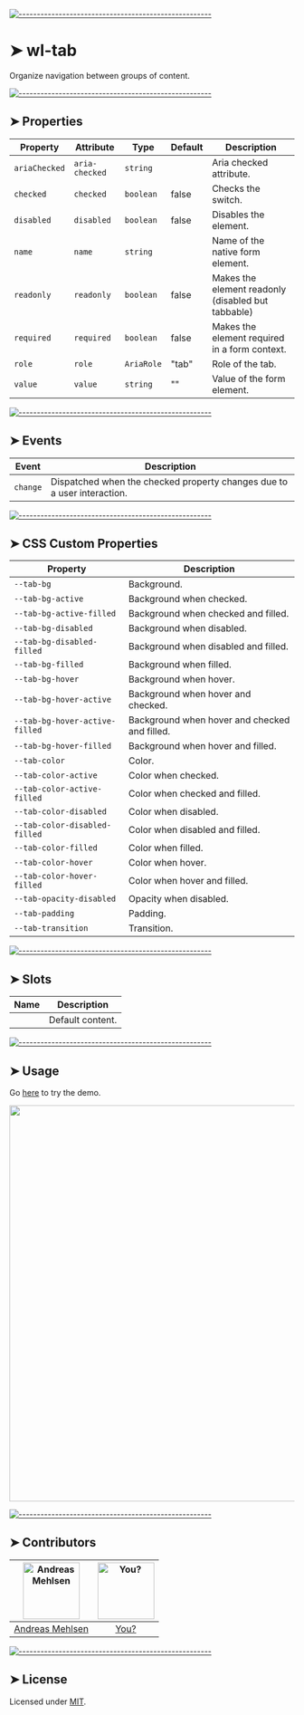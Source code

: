 
[![-----------------------------------------------------](https://raw.githubusercontent.com/andreasbm/readme/master/assets/lines/colored.png)](#wl-tab)

# ➤ wl-tab

Organize navigation between groups of content.


[![-----------------------------------------------------](https://raw.githubusercontent.com/andreasbm/readme/master/assets/lines/colored.png)](#properties)

## ➤ Properties

| Property      | Attribute      | Type       | Default | Description                                      |
|---------------|----------------|------------|---------|--------------------------------------------------|
| `ariaChecked` | `aria-checked` | `string`   |         | Aria checked attribute.                          |
| `checked`     | `checked`      | `boolean`  | false   | Checks the switch.                               |
| `disabled`    | `disabled`     | `boolean`  | false   | Disables the element.                            |
| `name`        | `name`         | `string`   |         | Name of the native form element.                 |
| `readonly`    | `readonly`     | `boolean`  | false   | Makes the element readonly (disabled but tabbable) |
| `required`    | `required`     | `boolean`  | false   | Makes the element required in a form context.    |
| `role`        | `role`         | `AriaRole` | "tab"   | Role of the tab.                                 |
| `value`       | `value`        | `string`   | ""      | Value of the form element.                       |


[![-----------------------------------------------------](https://raw.githubusercontent.com/andreasbm/readme/master/assets/lines/colored.png)](#events)

## ➤ Events

| Event    | Description                                      |
|----------|--------------------------------------------------|
| `change` | Dispatched when the checked property changes due to a user interaction. |


[![-----------------------------------------------------](https://raw.githubusercontent.com/andreasbm/readme/master/assets/lines/colored.png)](#css-custom-properties)

## ➤ CSS Custom Properties

| Property                       | Description                                   |
|--------------------------------|-----------------------------------------------|
| `--tab-bg`                     | Background.                                   |
| `--tab-bg-active`              | Background when checked.                      |
| `--tab-bg-active-filled`       | Background when checked and filled.           |
| `--tab-bg-disabled`            | Background when disabled.                     |
| `--tab-bg-disabled-filled`     | Background when disabled and filled.          |
| `--tab-bg-filled`              | Background when filled.                       |
| `--tab-bg-hover`               | Background when hover.                        |
| `--tab-bg-hover-active`        | Background when hover and checked.            |
| `--tab-bg-hover-active-filled` | Background when hover and checked and filled. |
| `--tab-bg-hover-filled`        | Background when hover and filled.             |
| `--tab-color`                  | Color.                                        |
| `--tab-color-active`           | Color when checked.                           |
| `--tab-color-active-filled`    | Color when checked and filled.                |
| `--tab-color-disabled`         | Color when disabled.                          |
| `--tab-color-disabled-filled`  | Color when disabled and filled.               |
| `--tab-color-filled`           | Color when filled.                            |
| `--tab-color-hover`            | Color when hover.                             |
| `--tab-color-hover-filled`     | Color when hover and filled.                  |
| `--tab-opacity-disabled`       | Opacity when disabled.                        |
| `--tab-padding`                | Padding.                                      |
| `--tab-transition`             | Transition.                                   |


[![-----------------------------------------------------](https://raw.githubusercontent.com/andreasbm/readme/master/assets/lines/colored.png)](#slots)

## ➤ Slots

| Name | Description      |
|------|------------------|
|      | Default content. |



[![-----------------------------------------------------](https://raw.githubusercontent.com/andreasbm/readme/master/assets/lines/colored.png)](#usage)

## ➤ Usage

Go [here](https://weightless.dev/elements/tabs) to try the demo.

<a href="https://weightless.dev/elements/tabs" align="center">
  <img src="https://raw.githubusercontent.com/andreasbm/elements/master/screenshots/wl-tabs.png" width="700" />
</a>


[![-----------------------------------------------------](https://raw.githubusercontent.com/andreasbm/readme/master/assets/lines/colored.png)](#contributors)

## ➤ Contributors
	

| [<img alt="Andreas Mehlsen" src="https://avatars1.githubusercontent.com/u/6267397?s=460&v=4" width="100">](https://twitter.com/andreasmehlsen) | [<img alt="You?" src="https://joeschmoe.io/api/v1/random" width="100">](https://github.com/andreasbm/weightless/blob/master/CONTRIBUTING.md) |
|:--------------------------------------------------:|:--------------------------------------------------:|
| [Andreas Mehlsen](https://twitter.com/andreasmehlsen) | [You?](https://github.com/andreasbm/weightless/blob/master/CONTRIBUTING.md) |


[![-----------------------------------------------------](https://raw.githubusercontent.com/andreasbm/readme/master/assets/lines/colored.png)](#license)

## ➤ License
	
Licensed under [MIT](https://opensource.org/licenses/MIT).
